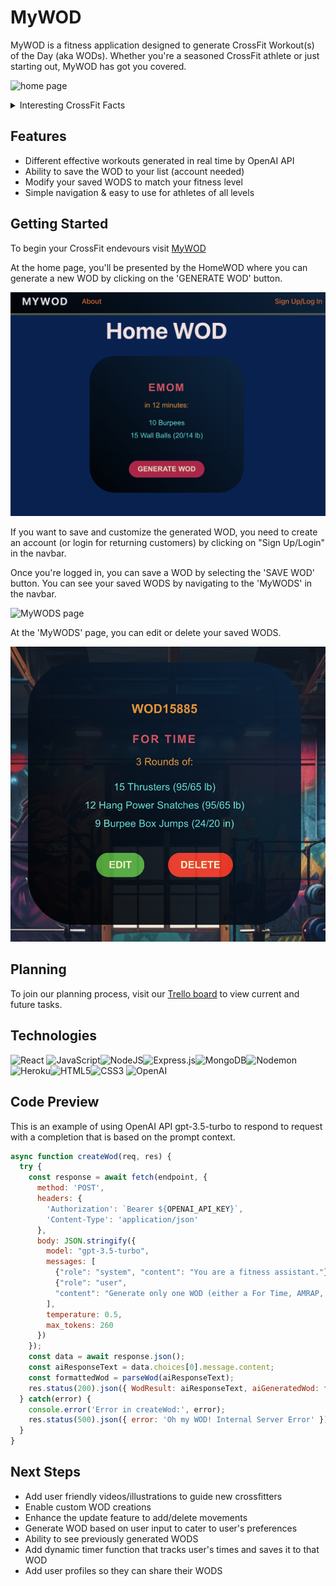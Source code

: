 # MyWOD
MyWOD is a fitness application designed to generate CrossFit Workout(s) of the Day (aka WODs). Whether you're a seasoned CrossFit athlete or just starting out, MyWOD has got you covered. 

![home page](src/assets/HomeWod.png)


<details>
<summary>Interesting CrossFit Facts</summary>

- CrossFit was originally created for those in the police and military, but it has since expanded and is taught to the public.
- CrossFit loves to use acronyms, with terms like AMRAP (As Many Rounds/reps As Possible), EMOM (Every Minute On the Minute), RFT (Rounds For Time), Rx (As prescribed in the work out), and many many more! Read about more [here](https://x-tremeathletics.com/meaning-of-crossfit-acronyms/).
- The average WOD takes around 15-20mins but can range from 5mins to over an hour.
- Some CrossFit workouts are named after women, such as "Fran", "Cindy", and "Nancy".
- Some CF workouts are named after fallen veterans (known as Hero WODS) such as "Murph", "Holleyman", "DT", and "Omar".
- Due to the focus on intensity and functional movements, CF is one of the most effective forms of exercise.
- The annual CrossFit Games determine the "Fittest on Earth."

</details>

## Features
- Different effective workouts generated in real time by OpenAI API
- Ability to save the WOD to your list (account needed)
- Modify your saved WODS to match your fitness level
- Simple navigation & easy to use for athletes of all levels

## Getting Started
To begin your CrossFit endevours visit [MyWOD](https://my-wod-5a1017257b43.herokuapp.com/)

At the home page, you'll be presented by the HomeWOD where you can generate a new WOD by clicking on the 'GENERATE WOD' button.

![visitor home page](src/assets/HomeWod-visitor.png)

If you want to save and customize the generated WOD, you need to create an account (or login for returning customers) by clicking on "Sign Up/Login" in the navbar.

Once you're logged in, you can save a WOD by selecting the 'SAVE WOD' button. You can see your saved WODS by navigating to the 'MyWODS' in the navbar. 

![MyWODS page](src/assets/MyWODS-page.png)

At the 'MyWODS' page, you can edit or delete your saved WODS.

![Wod detail page](src/assets/WodDetailPage.png)

## Planning
To join our planning process, visit our [Trello board](https://trello.com/b/NrQEYYxS/mywod) to view current and future tasks.

## Technologies
![React](https://img.shields.io/badge/React-20232A?style=for-the-badge&logo=react&logoColor=61DAFB) ![JavaScript](https://img.shields.io/badge/javascript-%23323330.svg?style=for-the-badge&logo=javascript&logoColor=%23F7DF1E)![NodeJS](https://img.shields.io/badge/node.js-6DA55F?style=for-the-badge&logo=node.js&logoColor=white)![Express.js](https://img.shields.io/badge/express.js-%23404d59.svg?style=for-the-badge&logo=express&logoColor=%2361DAFB)![MongoDB](https://img.shields.io/badge/MongoDB-%234ea94b.svg?style=for-the-badge&logo=mongodb&logoColor=white)![Nodemon](https://img.shields.io/badge/NODEMON-%23323330.svg?style=for-the-badge&logo=nodemon&logoColor=%BBDEAD)![Heroku](https://img.shields.io/badge/heroku-%23430098.svg?style=for-the-badge&logo=heroku&logoColor=white)![HTML5](https://img.shields.io/badge/html5-%23E34F26.svg?style=for-the-badge&logo=html5&logoColor=white)![CSS3](https://img.shields.io/badge/css3-%231572B6.svg?style=for-the-badge&logo=css3&logoColor=white) ![OpenAI](https://a11ybadges.com/badge?logo=openai)

## Code Preview
This is an example of using OpenAI API gpt-3.5-turbo to respond to request with a completion that is based on the prompt context.
```js 
async function createWod(req, res) {
  try {
    const response = await fetch(endpoint, {
      method: 'POST',
      headers: {
        'Authorization': `Bearer ${OPENAI_API_KEY}`,
        'Content-Type': 'application/json'
      },
      body: JSON.stringify({
        model: "gpt-3.5-turbo",
        messages: [
          {"role": "system", "content": "You are a fitness assistant."},
          {"role": "user", 
          "content": "Generate only one WOD (either a For Time, AMRAP, or an EMOM) similar to its respective example:\nFor Time\n5 Rounds of:\n12 Deadlifts (155/105 lb)\n9 Hang Power Cleans (155/105 lb)\n6 Push Jerks (155/105 lb)\n\nAMRAP\nin 20 minutes:\n5 Deadlifts (115/75 lb)\n5 Power Cleans (115/75 lb)\n5 Front Squats (115/75 lb)\n5 Push Press (115/75 lb)\n\nEMOM\nin 14 minutes:\nOdd: 10 Thrusters (95/65 lb)\nEven: 20 Kb Swings (53/35 lb)"}
        ],
        temperature: 0.5,
        max_tokens: 260
      })
    });
    const data = await response.json();
    const aiResponseText = data.choices[0].message.content;
    const formattedWod = parseWod(aiResponseText);
    res.status(200).json({ WodResult: aiResponseText, aiGeneratedWod: formattedWod });
  } catch(error) {
    console.error('Error in createWod:', error);
    res.status(500).json({ error: 'Oh my WOD! Internal Server Error' });
  }
}
```

## Next Steps
- Add user friendly videos/illustrations to guide new crossfitters
- Enable custom WOD creations
- Enhance the update feature to add/delete movements
- Generate WOD based on user input to cater to user's preferences
- Ability to see previously generated WODS
- Add dynamic timer function that tracks user's times and saves it to that WOD
- Add user profiles so they can share their WODS
